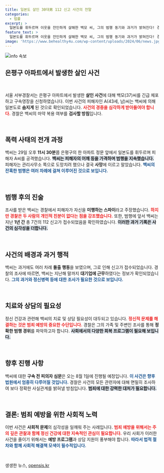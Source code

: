 ```yaml
---
title: 일본도 살인 30대男 112 신고 사건의 전말
categories:
  - 법률
excerpt: >
  일본도를 휘두르며 이웃을 잔인하게 살해한 백모 씨, 그의 범행 동기와 과거가 밝혀진다! 경찰은 마약 여부와 함께 정신적 문제를 조사 중이며, 법원의 심사가 다가오고 있다. 클릭해서 이 충격적인 사건의 전말을 파헤쳐 보세요!
feature_text: >
  일본도를 휘두르며 이웃을 잔인하게 살해한 백모 씨, 그의 범행 동기와 과거가 밝혀진다! 경찰은 마약 여부와 함께 정신적 문제를 조사 중이며, 법원의 심사가 다가오고 있다. 클릭해서 이 충격적인 사건의 전말을 파헤쳐 보세요!
image: 'https://www.behealthy4u.com/wp-content/uploads/2024/06/news.jpg'
---
```


<p><img src="https://www.behealthy4u.com/wp-content/uploads/2024/06/news.jpg" alt="info 속보" /></p>

<h2 data-ke-size="size26">은평구 아파트에서 발생한 살인 사건</h2>

<p data-ke-size="size16">&nbsp;</p>

<p>서울 서부경찰서는 은평구 아파트에서 발생한 <strong>살인 사건</strong>에 대해 백모(37)씨를 긴급 체포하고 구속영장을 신청하였습니다. 이번 사건의 피해자인 A(43세, 남)씨는 백씨에 의해 일본도로 <strong>숨지게</strong> 된 것으로 확인되었습니다. <b><span style="color: #ee2323;">사건의 경중을 심각하게 받아들여야 합니다.</span></b> 경찰은 백씨의 마약 복용 여부를 <strong>검사할 방침</strong>입니다.</p>

<p data-ke-size="size16">&nbsp;</p>

<h2 data-ke-size="size26">폭력 사태의 전개 과정</h2>

<p>백씨는 29일 오후 <strong>11시 30분</strong>쯤 은평구의 한 아파트 정문 앞에서 일본도를 휘두르며 피해자 A씨를 공격했습니다. <b><span style="background-color: #21538527;">백씨는 피해자의 어깨 등을 가격하며 범행을 지속했습니다.</span></b> 피해자는 관리사무소 쪽으로 도망치려 했으나 결국 <strong>사망</strong>에 이르고 말았습니다. <b><span style="color: #1a5490;">백씨의 잔혹한 범행은 여러 차례에 걸쳐 이루어진 것으로 보입니다.</span></b></p>

<p data-ke-size="size16">&nbsp;</p>

<h2 data-ke-size="size26">범행 후의 진술</h2>

<p>조사를 받은 백씨는 경찰에서 피해자가 자신을 <strong>미행하는 스파이</strong>라고 주장했습니다. <b><span style="color: #ee2323;">하지만 경찰은 두 사람의 개인적 친분이 없다는 점을 강조했습니다.</span></b> 또한, 범행에 앞서 백씨는 지난 <strong>1년 간</strong> 총 7건의 112 신고가 접수되었음을 확인하였습니다. <b><span style="background-color: #21538527;">이러한 과거 기록은 사건의 심각성을 더합니다.</span></b></p>

<p data-ke-size="size16">&nbsp;</p>

<h2 data-ke-size="size26">사건의 배경과 과거 행적</h2>

<p>백씨는 과거에도 여러 차례 <strong>돌출 행동</strong>을 보였으며, 그로 인해 신고가 접수되었습니다. 경찰의 조사에 따르면, 백씨는 지난해 말까지 <strong>대기업에 근무</strong>하였다는 정보가 확인되었습니다. <b><span style="color: #1a5490;">그의 과거와 정신병력 등에 대한 조사가 필요한 것으로 보입니다.</span></b></p>

<p data-ke-size="size16">&nbsp;</p>

<h2 data-ke-size="size26">치료와 상담의 필요성</h2>

<p>정신 건강과 관련해 백씨의 치료 및 상담 필요성이 대두되고 있습니다. <b><span style="color: #ee2323;">정신적 문제를 해결하는 것은 범죄 예방의 중요한 수단입니다.</span></b> 경찰은 그의 가족 및 주변인 조사를 통해 <strong>정확한 범행 경위</strong>를 파악하고자 합니다. <b><span style="background-color: #21538527;">사회에서의 다양한 회복 프로그램이 필요해 보입니다.</span></b></p>

<p data-ke-size="size16">&nbsp;</p>

<h2 data-ke-size="size26">향후 진행 사항</h2>

<p>백씨에 대한 <strong>구속 전 피의자 심문</strong>은 오는 8월 1일에 진행될 예정입니다. <b><span style="color: #1a5490;">이 사건은 향후 법원에서 엄중히 다루어질 것입니다.</span></b> 경찰은 사건의 모든 관련자에 대해 면밀히 조사하여 보다 정확한 사실관계를 밝혀낼 방침입니다. <b><span style="background-color: #21538527;">범죄에 대한 강력한 대처가 필요합니다.</span></b></p>

<p data-ke-size="size16">&nbsp;</p>

<h2 data-ke-size="size26">결론: 범죄 예방을 위한 사회적 노력</h2>

<p>이번 사건은 <strong>사회적 문제</strong>의 심각성을 일깨워 주는 사례입니다. <b><span style="color: #ee2323;">범죄 예방을 위해서는 주의 깊은 관찰과 함께 정신 건강에 대한 지속적인 관심이 필요합니다.</span></b> 우리 사회가 이러한 사건을 줄이기 위해서는 <strong>예방 프로그램</strong>과 상담 지원이 풍부해야 합니다. <b><span style="color: #1a5490;">따라서 법적 절차와 함께 사회적 해결책 모색이 필수적입니다.</span></b></p>

<p data-ke-size="size16">&nbsp;</p>
생생한 뉴스, <a href="https://opensis.kr" rel="dofollow">opensis.kr</a>


